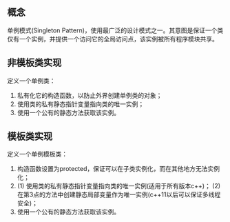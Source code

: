 ## 概念
单例模式(Singleton Pattern)，使用最广泛的设计模式之一。其意图是保证一个类仅有一个实例，并提供一个访问它的全局访问点，该实例被所有程序模块共享。<br/>
## 非模板类实现
定义一个单例类：<br/>
1. 私有化它的构造函数，以防止外界创建单例类的对象；<br/>
2. 使用类的私有静态指针变量指向类的唯一实例；<bt/>
3. 使用一个公有的静态方法获取该实例。<br/>

## 模板类实现
定义一个单例模板类：<br/>
1. 构造函数设置为protected，保证可以在子类实例化，而在其他地方无法实例化；<br/>
2. (1) 使用类的私有静态指针变量指向类的唯一实例(适用于所有版本c++)；<bt/>
   (2) 在第3点的方法中创建静态局部变量作为唯一实例(c++11以后可以保证多线程安全)；<br/>
3. 使用一个公有的静态方法获取该实例。<br/>
